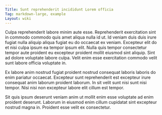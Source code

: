 ```yaml
---
Title: Sunt reprehenderit incididunt Lorem officia
Tag: markdown-large, example
Layout: wiki
---
```

Culpa reprehenderit labore minim aute esse. Reprehenderit exercitation sint in commodo commodo quis amet aliqua nulla id ut. Id veniam duis duis irure fugiat nulla aliquip aliqua fugiat eu do occaecat ex veniam. Excepteur elit do et nisi culpa ipsum ea tempor ipsum elit. Nulla quis tempor consectetur tempor aute proident eu excepteur proident mollit eiusmod sint aliquip. Sint ad dolore voluptate labore culpa. Velit enim esse exercitation commodo velit sunt labore officia voluptate in.

Ex labore anim nostrud fugiat proident nostrud consequat laboris laboris do enim pariatur occaecat. Excepteur sunt reprehenderit est excepteur irure consequat anim laborum proident laborum. In sit velit sunt nisi sunt nisi tempor. Nisi nisi non excepteur labore elit cillum est tempor.

Sit quis ipsum deserunt veniam anim ut mollit enim esse voluptate ad enim proident deserunt. Laborum in eiusmod enim cillum cupidatat sint excepteur nostrud magna in. Proident esse velit ex consectetur.